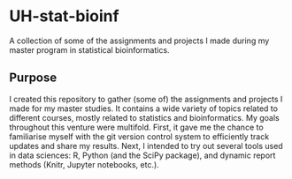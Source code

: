 # UH-stat-bioinf
A collection of some of the assignments and projects I made during my master program in statistical bioinformatics. 

Purpose
--------
I created this repository to gather (some of) the assignments and projects I made for my master studies. It contains a wide variety of topics related to different courses, mostly related to statistics and bioinformatics. My goals throughout this venture were multifold. First, it gave me the chance to familiarise myself with the git version control system to efficiently track updates and share my results. Next, I intended to try out several tools used in data sciences: R, Python (and the SciPy package), and dynamic report methods (Knitr, Jupyter notebooks, etc.).
